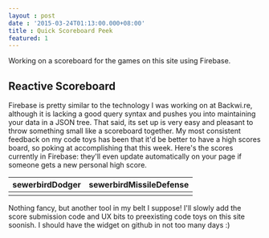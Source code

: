 ```yaml
---
layout : post
date : '2015-03-24T01:13:00.000+08:00'
title : Quick Scoreboard Peek
featured: 1
---
```


Working on a scoreboard for the games on this site using Firebase. 

## Reactive Scoreboard

Firebase is pretty similar to the technology I was working on at Backwi.re, although it is lacking a good query syntax and pushes you into maintaining your data in a JSON tree. That said, its set up is very easy and pleasant to throw something small like a scoreboard together. My most consistent feedback on my code toys has been that it'd be better to have a high scores board, so poking at accomplishing that this week. Here's the scores currently in Firebase: they'll even update automatically on your page if someone gets a new personal high score.

<table class="table-bordered">
	<thead>
		<tr>
			<th>sewerbirdDodger</th>
			<th>sewerbirdMissileDefense</th>
		</tr>
	</thead>
	<tbody>
		<tr>
			<td id="scrDodger">
			</td>
			<td id="scrMissile">
			</td>
		</tr>
	</tbody>
</table>

Nothing fancy, but another tool in my belt I suppose! I'll slowly add the score submission code and UX bits to preexisting code toys on this site soonish. I should have the widget on github in not too many days :)

<script src="https://cdn.firebase.com/js/client/2.2.3/firebase.js"></script>
<script type='text/javascript' src="/scripts/dodger/lib/lodash.js"></script>
<script>
function getScores(db_game_ref, callback)
{
	db_game_ref.orderByChild("score").on("value", function(snapshot){
		var results = snapshot.val()
		callback(results)
	})
}
function submitScore(db_game_ref, username, score)
{
	var tgt = db_game_ref.child("/"+username)
	tgt.once("value",function(data){
		var results = data.val()
		if(results && results.score < score)
			tgt.update({score:score})
	})
}
function displayScore(results,divid){
	var div = document.getElementById(divid)
	while(div.firstChild)
		div.removeChild(div.firstChild)
	var table = document.createElement("table")
	var tbody = document.createElement("tbody")
	_.forInRight(results, function(data, user){
		var tr = document.createElement("tr")
		var tdUsr = document.createElement("td")
		var tdScr = document.createElement("td")
		var usr = document.createTextNode(user)
		var scr = document.createTextNode(Math.floor(data.score))
		tdUsr.appendChild(usr)
		tdScr.appendChild(scr)
		tr.appendChild(tdUsr)
		tr.appendChild(tdScr)
		tbody.appendChild(tr)
	})
	table.appendChild(tbody)
	div.appendChild(table)
}
getScores(new Firebase("https://sewerbird-high-score.firebaseio.com/Dodger"),function(res){displayScore(res,"scrDodger")})
getScores(new Firebase("https://sewerbird-high-score.firebaseio.com/Missile Defense"),function(res){displayScore(res,"scrMissile")})

</script>
